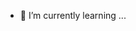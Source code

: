 
- 🌱 I’m currently learning ...

<!---
DineshGitHub/DineshGitHub is a ✨ special ✨ repository because its `README.md` (this file) appears on your GitHub profile.
You can click the Preview link to take a look at your changes.
--->
